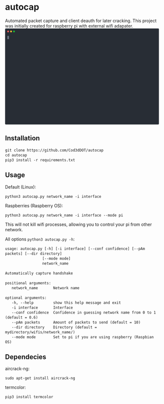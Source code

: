# autocap
 Automated packet capture and client deauth for later cracking.
 This project was initially created for raspberry pi with external wifi adapater.
 ![autocap demo](/demo/autocap_demo.svg)
## Installation
 ```
 git clone https://github.com/Cod3dDOT/autocap
 cd autocap
 pip3 install -r requirements.txt
 ```
## Usage
 Default (Linux):
 ```
 python3 autocap.py network_name -i interface
 ```
 Raspberries (Raspberry OS):
 ```
 python3 autocap.py network_name -i interface --mode pi
 ```
 This will not kill wifi processes, allowing you to control your pi from other network.
 
 All options ```python3 autocap.py -h```:
 ```
 usage: autocap.py [-h] [-i interface] [--conf confidence] [--pAm packets] [--dir directory]
                  [--mode mode]
                  network_name

 Automatically capture handshake

 positional arguments:
	network_name       Network name

 optional arguments:
	-h, --help         show this help message and exit
	-i interface       Interface
	--conf confidence  Confidence in guessing network name from 0 to 1 (default = 0.6)
	--pAm packets      Amount of packets to send (default = 10)
	--dir directory    Directory (default = mydirectory/wifis/network_name/)
	--mode mode        Set to pi if you are using raspberry (Raspbian OS)
 ```
## Dependecies
 aircrack-ng:
 ```
 sudo apt-get install aircrack-ng
 ```
 termcolor:
 ```
 pip3 install termcolor
 ```